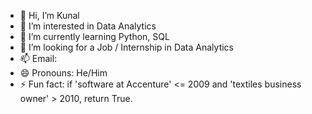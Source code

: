 - 👋 Hi, I’m Kunal
- 👀 I’m interested in Data Analytics
- 🌱 I’m currently learning Python, SQL
- 💞️ I’m looking for a Job / Internship in Data Analytics
- 📫 Email: <private>
- 😄 Pronouns: He/Him
- ⚡ Fun fact: if 'software at Accenture' <= 2009 and 'textiles business owner' > 2010, return True.

<!---
kunal4118/kunal4118 is a ✨ special ✨ repository because its `README.md` (this file) appears on your GitHub profile.
You can click the Preview link to take a look at your changes.
--->
